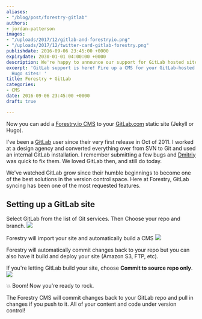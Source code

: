 ```yaml
---
aliases:
- "/blog/post/forestry-gitlab"
authors:
- jordan-patterson
images:
- "/uploads/2017/12/gitlab-and-forestryio.png"
- "/uploads/2017/12/twitter-card-gitlab-forestry.png"
publishdate: 2016-09-06 23:45:00 +0000
expirydate: 2030-01-01 04:00:00 +0000
description: We're happy to announce our support for GitLab hosted sites
excerpt: 'GitLab support is here! Fire up a CMS for your GitLab-hosted Jekyll and
  Hugo sites! '
title: Forestry + GitLab
categories:
- CMS
date: 2016-09-06 23:45:00 +0000
draft: true

---
```

Now you can add a [Forestry.io CMS](https://forestry.io) to your [GitLab.com](https://gitlab.com) static site (Jekyll or Hugo).

I've been a [GitLab](https://gitlab.com) user since their very first release in Oct of 2011. I worked at a design agency and converted everything over from SVN to Git and used an internal GitLab installation. I remember submitting a few bugs and [Dmitriy](https://twitter.com/dzaporozhets) was quick to fix them. We loved GitLab then, and still do today.

We've watched GitLab grow since their humble beginnings to become one of the best solutions in the version control space. Here at Forestry, GitLab syncing has been one of the most requested features.

## Setting up a GitLab site
Select GitLab from the list of Git services.  Then Choose your repo and branch.
![](/uploads/2017/12/Gitlab-forestry.png)

Forestry will import your site and automatically build a CMS
![](/uploads/2017/12/importing-gitlab-site.gif)

Forestry will automatically commit changes back to your repo but you can also have it build and deploy your site (Amazon S3, FTP, etc).

If you're letting GitLab build your site, choose **Commit to source repo only**.
![](/uploads/2017/12/Gitlab-hosting.png)

💥  Boom! Now you're ready to rock.

The Forestry CMS will commit changes back to your GitLab repo and pull in changes if you push to it.  All of your content and code under version control!
